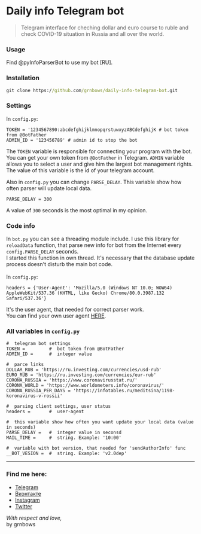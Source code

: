 # Daily info Telegram bot

> Telegram interface for cheching dollar and euro course to ruble and check COVID-19 situation in Russia and all over the world.</br>

### Usage
Find @pyInfoParserBot to use my bot [RU].

### Installation
``` cmd
git clone https://github.com/grnbows/daily-info-telegram-bot.git
```

### Settings 
In `config.py`:
```
TOKEN = '1234567890:abcdefghijklmnopqrstuwxyzABCdefghijK # bot token from @BotFather
ADMIN_ID = '123456789' # admin id to stop the bot
```

The `TOKEN` variable is responsible for connecting your program with the bot. You can get your own token from `@BotFather` in Telegram.
`ADMIN` variable allows you to select a user and give him the largest bot management rights. The value of this variable is the id of your telegram account.

Also in `config.py` you can change `PARSE_DELAY`. This variable show how often parser will update local data. 
```
PARSE_DELAY = 300 
```
A value of `300` seconds is the most optimal in my opinion.

### Code info
In `bot.py` you can see a threading module include. I use this library for `reloadData` function, that parse new info for bot from the Internet every `config.PARSE_DELAY` seconds.</br>
I started this function in own thread. It's necessary that the database update process doesn't disturb the main bot code.</br></br>In `config.py`:
```
headers = {'User-Agent': 'Mozilla/5.0 (Windows NT 10.0; WOW64) AppleWebKit/537.36 (KHTML, like Gecko) Chrome/80.0.3987.132 Safari/537.36'}
```
It's the user agent, that needed for correct parser work. </br>
You can find your own user agent [HERE](https://www.google.com/search?sxsrf=ALeKk01kqrdxJf949NumVHacA5etbmoVKA%3A1585737968455&source=hp&ei=8HCEXsOgGdPlmwWm57oo&q=my+user+agent&oq=my&gs_lcp=CgZwc3ktYWIQARgAMgQIIxAnMgIIADICCAAyBQgAEIMBMgUIABCDATICCAAyAggAMgIIADICCAAyAggAOgcIIxDqAhAnUIQHWNQIYL4daAJwAHgAgAFciAG0AZIBATKYAQCgAQGqAQdnd3Mtd2l6sAEK&sclient=psy-ab).</br>


### All variables in `config.py`
```
#  telegram bot settings
TOKEN =         #  bot token from @BotFather
ADMIN_ID =      #  integer value

#  parce links
DOLLAR_RUB = 'https://ru.investing.com/currencies/usd-rub'
EURO_RUB = 'https://ru.investing.com/currencies/eur-rub'
CORONA_RUSSIA = 'https://www.coronavirusstat.ru/'
CORONA_WORLD = 'https://www.worldometers.info/coronavirus/'
CORONA_RUSSIA_PER_DAYS = 'https://infotables.ru/meditsina/1198-koronavirus-v-rossii'

#  parsing client settings, user status
headers =       #  user-agent

#  this variable show how often you want update your local data (value in seconds)
PARSE_DELAY =   #  integer value in seconsd
MAIL_TIME =     #  string. Example: '10:00'

#  variable with bot version, that needed for 'sendAuthorInfo' func
__BOT_VESION =  #  string. Example: 'v2.0dep'
```

---

### Find me here:
* [Telegram](https://t.me/grnbows) </br>
* [Вконтакте](https://vk.com/grnbows) </br>
* [Instagram](https://www.instagram.com/grnbows) </br>
* [Twitter](https://twitter.com/grnbows) </br>

<i>With respect and love,</i></br> by grnbows

